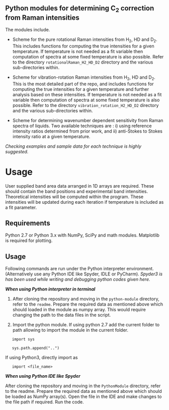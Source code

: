 ## Python modules for determining C<sub>2</sub> correction from Raman intensities

The modules include.

 - Scheme for the pure rotational Raman intensities from H<sub>2</sub>, HD and D<sub>2</sub>. This includes functions for computing the true intensities for a given temperature. If temperature is not needed as a fit variable then computation of spectra at some fixed temperature is also possible. Refer to the directory `rotationalRaman_H2_HD_D2` directory and the various sub-directories within.  

 - Scheme for vibration-rotation Raman intensities from H<sub>2</sub>, HD and D<sub>2</sub>. This is the most detailed part of the repo, and includes functions for computing the true intensities for a given temperature and further analysis based on these intensities. If temperature is not needed as a fit variable then computation of spectra at some fixed temperature is also possible. Refer to the directory `vibration_rotation_H2_HD_D2` directory and the various sub-directories within.

 - Scheme for determining wavenumber dependent sensitivity from Raman spectra of liquids. Two available techniques are : i) using reference intensity ratios determined from prior work, and ii) anti-Stokes to Stokes intensity ratio at a given temperature.

*Checking examples and sample data for each technique is highly suggested.*

# Usage
User supplied band area data arranged in 1D arrays are required. These should contain the band positions and experimental band intensities. Theoretical intensities will be computed within the program. These intensities will be updated during each iteration if temperature is included as a fit parameter.

Requirements
----------------
Python 2.7 or Python 3.x with NumPy, SciPy and math modules. Matplotlib is required for plotting.

Usage
----------------
Following commands are run under the Python interpreter environment. (Alternatively use any Python IDE like Spyder, IDLE or PyCharm). *Spyder3 is has been used while writing and debugging  python  codes given  here.*

***When using Python interpreter in terminal***

1. After cloning the repository and moving in the `python-module` directory,  refer to the `readme`.  Prepare the required data as mentioned above which should loaded in the module as numpy array. This would require changing the path to the data files in the script.  

2. Import the python module. If  using python 2.7 add the current folder to path allowing to import the module in the current folder.

```
   import sys

   sys.path.append("..")
```

If using Python3, directly import as

  ```
     import <file_name>
  ```

***When using Python IDE like Spyder***

After cloning the repository and moving in the `PythonModule` directory,  refer to the readme.  Prepare the required data as mentioned above which should be loaded as NumPy array(s). Open the  file in the IDE and make changes to the file path if required. Run the code.
